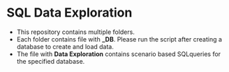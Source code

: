 # SQL Data Exploration 
* This repository contains multiple folders.
* Each folder contains file with **_DB**. Please run the script after creating a database to create and load data.
* The file with **Data Exploration** contains scenario based SQLqueries for the specified database.
